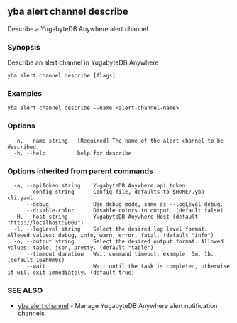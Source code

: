 ## yba alert channel describe

Describe a YugabyteDB Anywhere alert channel

### Synopsis

Describe an alert channel in YugabyteDB Anywhere

```
yba alert channel describe [flags]
```

### Examples

```
yba alert channel describe --name <alert-channel-name>
```

### Options

```
  -n, --name string   [Required] The name of the alert channel to be described.
  -h, --help          help for describe
```

### Options inherited from parent commands

```
  -a, --apiToken string    YugabyteDB Anywhere api token.
      --config string      Config file, defaults to $HOME/.yba-cli.yaml
      --debug              Use debug mode, same as --logLevel debug.
      --disable-color      Disable colors in output. (default false)
  -H, --host string        YugabyteDB Anywhere Host (default "http://localhost:9000")
  -l, --logLevel string    Select the desired log level format. Allowed values: debug, info, warn, error, fatal. (default "info")
  -o, --output string      Select the desired output format. Allowed values: table, json, pretty. (default "table")
      --timeout duration   Wait command timeout, example: 5m, 1h. (default 168h0m0s)
      --wait               Wait until the task is completed, otherwise it will exit immediately. (default true)
```

### SEE ALSO

* [yba alert channel](yba_alert_channel.md)	 - Manage YugabyteDB Anywhere alert notification channels

